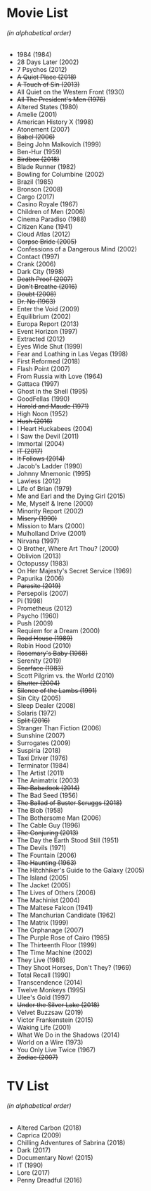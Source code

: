 # Movie List
###### (in alphabetical order)

* 1984 (1984)
* 28 Days Later (2002)
* 7 Psychos (2012)
* ~~A Quiet Place (2018)~~
* ~~A Touch of Sin (2013)~~
* All Quiet on the Western Front (1930)
* ~~All The President's Men (1976)~~
* Altered States (1980)
* Amelie (2001)
* American History X (1998)
* Atonement (2007)
* ~~Babel (2006)~~
* Being John Malkovich (1999)
* Ben-Hur (1959)
* ~~Birdbox (2018)~~
* Blade Runner (1982)
* Bowling for Columbine (2002)
* Brazil (1985)
* Bronson (2008)
* Cargo (2017)
* Casino Royale (1967)
* Children of Men (2006)
* Cinema Paradiso (1988)
* Citizen Kane (1941)
* Cloud Atlas (2012)
* ~~Corpse Bride (2005)~~
* Confessions of a Dangerous Mind (2002)
* Contact (1997)
* Crank (2006)
* Dark City (1998)
* ~~Death Proof (2007)~~
* ~~Don't Breathe (2016)~~
* ~~Doubt (2008)~~
* ~~Dr. No (1963)~~
* Enter the Void (2009)
* Equilibrium (2002)
* Europa Report (2013)
* Event Horizon (1997)
* Extracted (2012)
* Eyes Wide Shut (1999)
* Fear and Loathing in Las Vegas (1998)
* First Reformed (2018)
* Flash Point (2007)
* From Russia with Love (1964)
* Gattaca (1997)
* Ghost in the Shell (1995)
* GoodFellas (1990)
* ~~Harold and Maude (1971)~~
* High Noon (1952)
* ~~Hush (2016)~~
* I Heart Huckabees (2004)
* I Saw the Devil (2011)
* Immortal (2004)
* ~~IT (2017)~~
* ~~It Follows (2014)~~
* Jacob's Ladder (1990)
* Johnny Mnemonic (1995)
* Lawless (2012)
* Life of Brian (1979)
* Me and Earl and the Dying Girl (2015)
* Me, Myself & Irene (2000)
* Minority Report (2002)
* ~~Misery (1990)~~
* Mission to Mars (2000)
* Mulholland Drive (2001)
* Nirvana (1997)
* O Brother, Where Art Thou? (2000)
* Oblivion (2013)
* Octopussy (1983)
* On Her Majesty's Secret Service (1969)
* Papurika (2006)
* ~~Parasite (2019)~~
* Persepolis (2007)
* Pi (1998)
* Prometheus (2012)
* Psycho (1960)
* Push (2009)
* Requiem for a Dream (2000)
* ~~Road House (1989)~~
* Robin Hood (2010)
* ~~Rosemary's Baby (1968)~~
* Serenity (2019)
* ~~Scarface (1983)~~
* Scott Pilgrim vs. the World (2010)
* ~~Shutter (2004)~~
* ~~Silence of the Lambs (1991)~~
* Sin City (2005)
* Sleep Dealer (2008)
* Solaris (1972)
* ~~Split (2016)~~
* Stranger Than Fiction (2006)
* Sunshine (2007)
* Surrogates (2009)
* Suspiria (2018)
* Taxi Driver (1976)
* Terminator (1984)
* The Artist (2011)
* The Animatrix (2003)
* ~~The Babadook (2014)~~
* The Bad Seed (1956)
* ~~The Ballad of Buster Scruggs (2018)~~
* The Blob (1958)
* The Bothersome Man (2006)
* The Cable Guy (1996)
* ~~The Conjuring (2013)~~
* The Day the Earth Stood Still (1951)
* The Devils (1971)
* The Fountain (2006)
* ~~The Haunting (1963)~~
* The Hitchhiker's Guide to the Galaxy (2005)
* The Island (2005)
* The Jacket (2005)
* The Lives of Others (2006)
* The Machinist (2004)
* The Maltese Falcon (1941)
* The Manchurian Candidate (1962)
* The Matrix (1999)
* The Orphanage (2007)
* The Purple Rose of Cairo (1985)
* The Thirteenth Floor (1999)
* The Time Machine (2002)
* They Live (1988)
* They Shoot Horses, Don't They? (1969)
* Total Recall (1990)
* Transcendence (2014)
* Twelve Monkeys (1995)
* Ulee's Gold (1997)
* ~~Under the Silver Lake (2018)~~
* Velvet Buzzsaw (2019)
* Victor Frankenstein (2015)
* Waking Life (2001)
* What We Do in the Shadows (2014)
* World on a Wire (1973)
* You Only Live Twice (1967)
* ~~Zodiac (2007)~~

# TV List
###### (in alphabetical order)

* Altered Carbon (2018)
* Caprica (2009)
* Chilling Adventures of Sabrina (2018)
* Dark (2017)
* Documentary Now! (2015)
* IT (1990)
* Lore (2017)
* Penny Dreadful (2016)
